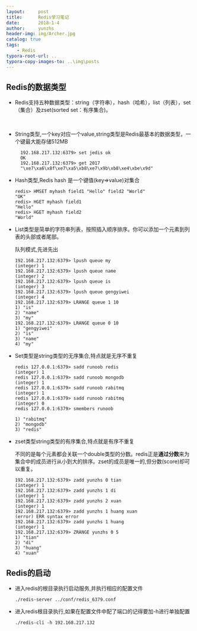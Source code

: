 ```yaml
---
layout:     post
title:      Redis学习笔记
date:       2018-1-4
author:     yunzhs
header-img: img/Archer.jpg
catalog: true
tags:
    - Redis
typora-root-url: ..
typora-copy-images-to: ..\img\posts
---
```


## Redis的数据类型

- Redis支持五种数据类型：string（字符串），hash（哈希），list（列表），set（集合）及zset(sorted set：有序集合)。

  ​

- String类型,一个key对应一个value,string类型是Redis最基本的数据类型，一个键最大能存储512MB

  ```
    192.168.217.132:6379> set jedis ok
    OK
    192.168.217.132:6379> get 2017
    "\xe7\xa6\x8f\xe7\xa5\xb8\xe7\x9b\xb8\xe4\xbe\x9d"
  ```

- Hash类型,Redis hash 是一个键值(key=>value)对集合

  ```
  redis> HMSET myhash field1 "Hello" field2 "World"
  "OK"
  redis> HGET myhash field1
  "Hello"
  redis> HGET myhash field2
  "World"
  ```

- List类型是简单的字符串列表，按照插入顺序排序。你可以添加一个元素到列表的头部或者尾部。

  队列模式,先进先出

  ```
  192.168.217.132:6379> lpush queue my
  (integer) 1
  192.168.217.132:6379> lpush queue name
  (integer) 2
  192.168.217.132:6379> lpush queue is
  (integer) 3
  192.168.217.132:6379> lpush queue gengyiwei
  (integer) 4
  192.168.217.132:6379> LRANGE queue 1 10
  1) "is"
  2) "name"
  3) "my"
  192.168.217.132:6379> LRANGE queue 0 10
  1) "gengyiwei"
  2) "is"
  3) "name"
  4) "my"
  ```

- Set类型是string类型的无序集合,特点就是无序不重复

  ```
  redis 127.0.0.1:6379> sadd runoob redis
  (integer) 1
  redis 127.0.0.1:6379> sadd runoob mongodb
  (integer) 1
  redis 127.0.0.1:6379> sadd runoob rabitmq
  (integer) 1
  redis 127.0.0.1:6379> sadd runoob rabitmq
  (integer) 0
  redis 127.0.0.1:6379> smembers runoob

  1) "rabitmq"
  2) "mongodb"
  3) "redis"
  ```

- zset类型string类型的有序集合,特点就是有序不重复

  不同的是每个元素都会关联一个double类型的分数。redis正是**通过分数**来为集合中的成员进行从小到大的排序。zset的成员是唯一的,但分数(score)却可以重复。

  ```
  192.168.217.132:6379> zadd yunzhs 0 tian
  (integer) 1
  192.168.217.132:6379> zadd yunzhs 1 di
  (integer) 1
  192.168.217.132:6379> zadd yunzhs 2 xuan
  (integer) 1
  192.168.217.132:6379> zadd yunzhs 1 huang xuan
  (error) ERR syntax error
  192.168.217.132:6379> zadd yunzhs 1 huang 
  (integer) 1
  192.168.217.132:6379> ZRANGE yunzhs 0 5
  1) "tian"
  2) "di"
  3) "huang"
  4) "xuan"
  ```



## Redis的启动

- 进入redis的根目录执行启动服务,并执行相应的配置文件

  ```
  ./redis-server ../conf/redis_6379.conf
  ```

- 进入redis根目录执行,如果在配置文件中配了端口的记得要加-h进行单独配置

  ```
  ./redis-cli -h 192.168.217.132
  ```

  ​

  ​